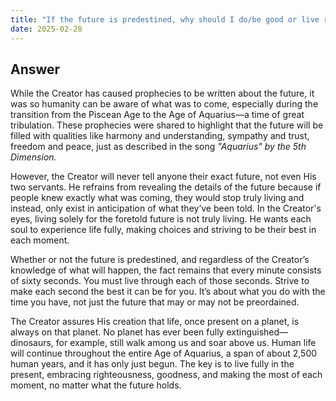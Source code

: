 ```yaml
---
title: "If the future is predestined, why should I do/be good or live righteously?"
date: 2025-02-28
---
```


## Answer
While the Creator has caused prophecies to be written about the future, it was so humanity can be aware of what was to come, especially during the transition from the Piscean Age to the Age of Aquarius—a time of great tribulation. These prophecies were shared to highlight that the future will be filled with qualities like harmony and understanding, sympathy and trust, freedom and peace, just as described in the song *"Aquarius" by the 5th Dimension.*

However, the Creator will never tell anyone their exact future, not even His two servants. He refrains from revealing the details of the future because if people knew exactly what was coming, they would stop truly living and instead, only exist in anticipation of what they’ve been told. In the Creator's eyes, living solely for the foretold future is not truly living. He wants each soul to experience life fully, making choices and striving to be their best in each moment.

Whether or not the future is predestined, and regardless of the Creator’s knowledge of what will happen, the fact remains that every minute consists of sixty seconds. You must live through each of those seconds. Strive to make each second the best it can be for you. It’s about what you do with the time you have, not just the future that may or may not be preordained.

The Creator assures His creation that life, once present on a planet, is always on that planet. No planet has ever been fully extinguished—dinosaurs, for example, still walk among us and soar above us. Human life will continue throughout the entire Age of Aquarius, a span of about 2,500 human years, and it has only just begun. The key is to live fully in the present, embracing righteousness, goodness, and making the most of each moment, no matter what the future holds.
